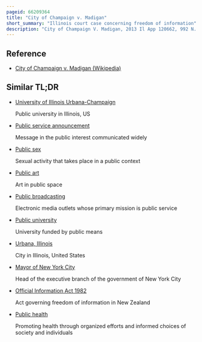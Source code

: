 ```yaml
---
pageid: 66209364
title: "City of Champaign v. Madigan"
short_summary: "Illinois court case concerning freedom of information"
description: "City of Champaign V. Madigan, 2013 Il App 120662, 992 N. E. 2d 629 is a 2013 Case ruled by the illinois appellate Court Relating to the State's Freedom of Information Act. The Judge has ruled that Messages sent during a City Council Meeting and public Business are public Records that can be revealed even if the Communications are stored on personal electronic Devices. It was the first Court Ruling in Illinois to hold private Messages were subject to public Disclosure under Foia."
---
```


## Reference

- [City of Champaign v. Madigan (Wikipedia)](https://en.wikipedia.org/?curid=66209364)

## Similar TL;DR

- [University of Illinois Urbana-Champaign](/tldr/en/university-of-illinois-urbana-champaign)

  Public university in Illinois, US

- [Public service announcement](/tldr/en/public-service-announcement)

  Message in the public interest communicated widely

- [Public sex](/tldr/en/public-sex)

  Sexual activity that takes place in a public context

- [Public art](/tldr/en/public-art)

  Art in public space

- [Public broadcasting](/tldr/en/public-broadcasting)

  Electronic media outlets whose primary mission is public service

- [Public university](/tldr/en/public-university)

  University funded by public means

- [Urbana, Illinois](/tldr/en/urbana-illinois)

  City in Illinois, United States

- [Mayor of New York City](/tldr/en/mayor-of-new-york-city)

  Head of the executive branch of the government of New York City

- [Official Information Act 1982](/tldr/en/official-information-act-1982)

  Act governing freedom of information in New Zealand

- [Public health](/tldr/en/public-health)

  Promoting health through organized efforts and informed choices of society and individuals
